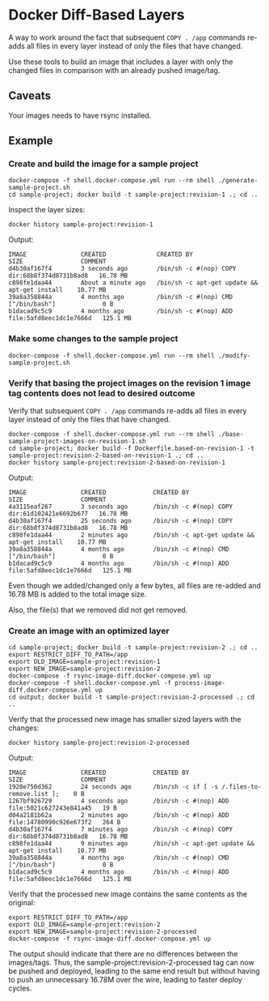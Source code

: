 Docker Diff-Based Layers
========================

A way to work around the fact that subsequent `COPY . /app` commands re-adds all files in every layer instead of only the files that have changed.

Use these tools to build an image that includes a layer with only the changed files in comparison with an already pushed image/tag.

## Caveats

Your images needs to have rsync installed.

## Example

### Create and build the image for a sample project

```
docker-compose -f shell.docker-compose.yml run --rm shell ./generate-sample-project.sh 
cd sample-project; docker build -t sample-project:revision-1 .; cd ..
```

Inspect the layer sizes:
```
docker history sample-project:revision-1
```

Output:
```
IMAGE               CREATED              CREATED BY                                      SIZE                COMMENT
d4b30af167f4        3 seconds ago        /bin/sh -c #(nop) COPY dir:68b8f374d8731b8ad8   16.78 MB
c898fe1daa44        About a minute ago   /bin/sh -c apt-get update && apt-get install    10.77 MB
39a8a358844a        4 months ago         /bin/sh -c #(nop) CMD ["/bin/bash"]             0 B
b1dacad9c5c9        4 months ago         /bin/sh -c #(nop) ADD file:5afd8eec1dc1e7666d   125.1 MB
```

### Make some changes to the sample project

```
docker-compose -f shell.docker-compose.yml run --rm shell ./modify-sample-project.sh 
```

### Verify that basing the project images on the revision 1 image tag contents does not lead to desired outcome

Verify that subsequent `COPY . /app` commands re-adds all files in every layer instead of only the files that have changed.
```
docker-compose -f shell.docker-compose.yml run --rm shell ./base-sample-project-images-on-revision-1.sh 
cd sample-project; docker build -f Dockerfile.based-on-revision-1 -t sample-project:revision-2-based-on-revision-1 .; cd ..
docker history sample-project:revision-2-based-on-revision-1
```

Output:
```
IMAGE               CREATED             CREATED BY                                      SIZE                COMMENT
4a3115eaf267        3 seconds ago       /bin/sh -c #(nop) COPY dir:61d102421e6692b677   16.78 MB
d4b30af167f4        25 seconds ago      /bin/sh -c #(nop) COPY dir:68b8f374d8731b8ad8   16.78 MB
c898fe1daa44        2 minutes ago       /bin/sh -c apt-get update && apt-get install    10.77 MB
39a8a358844a        4 months ago        /bin/sh -c #(nop) CMD ["/bin/bash"]             0 B
b1dacad9c5c9        4 months ago        /bin/sh -c #(nop) ADD file:5afd8eec1dc1e7666d   125.1 MB
```

Even though we added/changed only a few bytes, all files are re-added and 16.78 MB is added to the total image size.

Also, the file(s) that we removed did not get removed.

### Create an image with an optimized layer

```
cd sample-project; docker build -t sample-project:revision-2 .; cd ..
export RESTRICT_DIFF_TO_PATH=/app
export OLD_IMAGE=sample-project:revision-1
export NEW_IMAGE=sample-project:revision-2
docker-compose -f rsync-image-diff.docker-compose.yml up
docker-compose -f shell.docker-compose.yml -f process-image-diff.docker-compose.yml up
cd output; docker build -t sample-project:revision-2-processed .; cd ..
```

Verify that the processed new image has smaller sized layers with the changes:
```
docker history sample-project:revision-2-processed
```

Output:
```
IMAGE               CREATED             CREATED BY                                      SIZE                COMMENT
1920e750d362        24 seconds ago      /bin/sh -c if [ -s /.files-to-remove.list ];    0 B
1267bf926729        4 seconds ago       /bin/sh -c #(nop) ADD file:5021c627243e841a45   19 B
d04a2181b62a        2 minutes ago       /bin/sh -c #(nop) ADD file:14780990c926e673f2   264 B
d4b30af167f4        7 minutes ago       /bin/sh -c #(nop) COPY dir:68b8f374d8731b8ad8   16.78 MB
c898fe1daa44        9 minutes ago       /bin/sh -c apt-get update && apt-get install    10.77 MB
39a8a358844a        4 months ago        /bin/sh -c #(nop) CMD ["/bin/bash"]             0 B
b1dacad9c5c9        4 months ago        /bin/sh -c #(nop) ADD file:5afd8eec1dc1e7666d   125.1 MB
```

Verify that the processed new image contains the same contents as the original:

```
export RESTRICT_DIFF_TO_PATH=/app
export OLD_IMAGE=sample-project:revision-2
export NEW_IMAGE=sample-project:revision-2-processed
docker-compose -f rsync-image-diff.docker-compose.yml up
```

The output should indicate that there are no differences between the images/tags. Thus, the sample-project:revision-2-processed tag can now be pushed and deployed, leading to the same end result but without having to push an unnecessary 16.78M over the wire, leading to faster deploy cycles.
